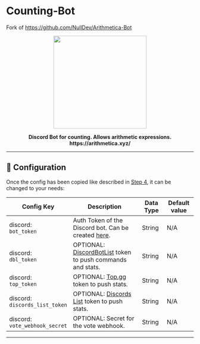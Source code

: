 # Counting-Bot
Fork of https://github.com/NullDev/Arithmetica-Bot

<p align="center"><img height="250" width="auto" src="https://cdn.discordapp.com/app-icons/1269398866491605032/fcdbdacfc4f220b6d69d869bf144b69a.png" /></p>
<p align="center"><b>Discord Bot for counting. Allows arithmetic expressions.<br>https://arithmetica.xyz/</b></p>
<hr>

## :nut_and_bolt: Configuration

Once the config has been copied like described in [Step 4](#wrench-setup), it can be changed to your needs:

| Config Key | Description | Data Type | Default value |
| ---------- | --------- | ------------------ | ------------ |
| discord: <br> `bot_token` | Auth Token of the Discord bot. Can be created [here](https://discordapp.com/developers/). | String | N/A |
| discord: <br> `dbl_token` | OPTIONAL: [DiscordBotList](https://discordbotlist.com/) token to push commands and stats. | String | N/A |
| discord: <br> `top_token` | OPTIONAL: [Top.gg](https://top.gg/) token to push stats. | String | N/A |
| discord: <br> `discords_list_token` | OPTIONAL: [Discords List](https://discords.com/) token to push stats. | String | N/A |
| discord: <br> `vote_webhook_secret` | OPTIONAL: Secret for the vote webhook. | String | N/A |

<hr>
